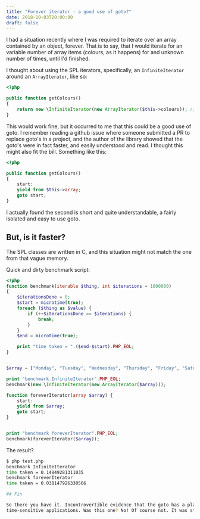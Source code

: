 ```yaml
---
title: "Forever iterator - a good use of goto?"
date: 2018-10-03T20:00:00
draft: false
---
```

I had a situation recently where I was required to iterate over an array contained by an object, forever. That is to say, that I would iterate for an variable number of array items (colours, as it happens) for and unknown number of times, until I'd finished.

I thought about using the SPL iterators, specifically, an `InfiniteIterator` around an `ArrayIterator`, like so:

```php
<?php

public function getColours()
{
    return new \InfiniteIterator(new ArrayIterator($this->colours)); // where typeof($this->colours) == "array"
}

```

This would work fine, but it occurred to me that this could be a good use of goto. I remember reading a github
issue where someone submitted a PR to replace goto's in a project, and the author of the library showed that the goto's
were in fact faster, and easily understood and read. I thought this might also fit the bill. Something like this:

```php
<?php

public function getColours()
{
    start:
    yield from $this->array;
    goto start;
}
```

I actually found the second is short and quite understandable, a fairly isolated and easy to use goto.

## But, is it faster?

The SPL classes are written in C, and this situation might not match the one from that vague memory.

Quick and dirty benchmark script:

```php
<?php
function benchmark(iterable $thing, int $iterations = 1000000)
{
    $iterationsDone = 0;
    $start = microtime(true);
    foreach ($thing as $value) {
        if (++$iterationsDone == $iterations) {
            break;
        }
    }
    $end = microtime(true);

    print "time taken = ".($end-$start).PHP_EOL;
}


$array = ["Monday", "Tuesday", "Wednesday", "Thursday", "Friday", "Saturday", "Sunday"];

print "benchmark InfiniteIterator".PHP_EOL;
benchmark(new \InfiniteIterator(new ArrayIterator($array)));

function foreverIterator(array $array) {
    start:
    yield from $array;
    goto start;
}


print "benchmark foreverIterator".PHP_EOL;
benchmark(foreverIterator($array));
```

The result?

``` bash
$ php test.php
benchmark InfiniteIterator
time taken = 0.14849281311035
benchmark foreverIterator
time taken = 0.038147926330566

## Fin

So there you have it. Incontrovertible evidence that the goto has a place in infinitely iterating an array in
time-sensitive applications. Was this one? No! Of course not. It was still fun though?! ;)